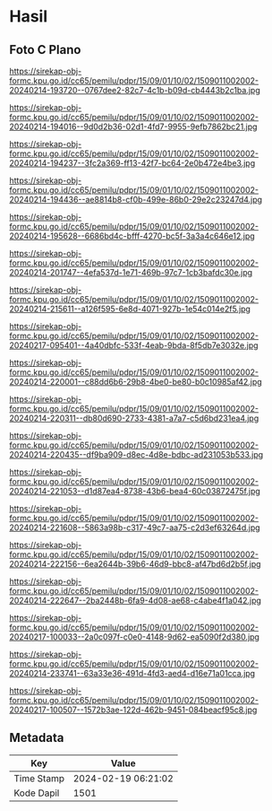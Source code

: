 # Hasil

## Foto C Plano

https://sirekap-obj-formc.kpu.go.id/cc65/pemilu/pdpr/15/09/01/10/02/1509011002002-20240214-193720--0767dee2-82c7-4c1b-b09d-cb4443b2c1ba.jpg

https://sirekap-obj-formc.kpu.go.id/cc65/pemilu/pdpr/15/09/01/10/02/1509011002002-20240214-194016--9d0d2b36-02d1-4fd7-9955-9efb7862bc21.jpg

https://sirekap-obj-formc.kpu.go.id/cc65/pemilu/pdpr/15/09/01/10/02/1509011002002-20240214-194237--3fc2a369-ff13-42f7-bc64-2e0b472e4be3.jpg

https://sirekap-obj-formc.kpu.go.id/cc65/pemilu/pdpr/15/09/01/10/02/1509011002002-20240214-194436--ae8814b8-cf0b-499e-86b0-29e2c23247d4.jpg

https://sirekap-obj-formc.kpu.go.id/cc65/pemilu/pdpr/15/09/01/10/02/1509011002002-20240214-195628--6686bd4c-bfff-4270-bc5f-3a3a4c646e12.jpg

https://sirekap-obj-formc.kpu.go.id/cc65/pemilu/pdpr/15/09/01/10/02/1509011002002-20240214-201747--4efa537d-1e71-469b-97c7-1cb3bafdc30e.jpg

https://sirekap-obj-formc.kpu.go.id/cc65/pemilu/pdpr/15/09/01/10/02/1509011002002-20240214-215611--a126f595-6e8d-4071-927b-1e54c014e2f5.jpg

https://sirekap-obj-formc.kpu.go.id/cc65/pemilu/pdpr/15/09/01/10/02/1509011002002-20240217-095401--4a40dbfc-533f-4eab-9bda-8f5db7e3032e.jpg

https://sirekap-obj-formc.kpu.go.id/cc65/pemilu/pdpr/15/09/01/10/02/1509011002002-20240214-220001--c88dd6b6-29b8-4be0-be80-b0c10985af42.jpg

https://sirekap-obj-formc.kpu.go.id/cc65/pemilu/pdpr/15/09/01/10/02/1509011002002-20240214-220311--db80d690-2733-4381-a7a7-c5d6bd231ea4.jpg

https://sirekap-obj-formc.kpu.go.id/cc65/pemilu/pdpr/15/09/01/10/02/1509011002002-20240214-220435--df9ba909-d8ec-4d8e-bdbc-ad231053b533.jpg

https://sirekap-obj-formc.kpu.go.id/cc65/pemilu/pdpr/15/09/01/10/02/1509011002002-20240214-221053--d1d87ea4-8738-43b6-bea4-60c03872475f.jpg

https://sirekap-obj-formc.kpu.go.id/cc65/pemilu/pdpr/15/09/01/10/02/1509011002002-20240214-221608--5863a98b-c317-49c7-aa75-c2d3ef63264d.jpg

https://sirekap-obj-formc.kpu.go.id/cc65/pemilu/pdpr/15/09/01/10/02/1509011002002-20240214-222156--6ea2644b-39b6-46d9-bbc8-af47bd6d2b5f.jpg

https://sirekap-obj-formc.kpu.go.id/cc65/pemilu/pdpr/15/09/01/10/02/1509011002002-20240214-222647--2ba2448b-6fa9-4d08-ae68-c4abe4f1a042.jpg

https://sirekap-obj-formc.kpu.go.id/cc65/pemilu/pdpr/15/09/01/10/02/1509011002002-20240217-100033--2a0c097f-c0e0-4148-9d62-ea5090f2d380.jpg

https://sirekap-obj-formc.kpu.go.id/cc65/pemilu/pdpr/15/09/01/10/02/1509011002002-20240214-233741--63a33e36-491d-4fd3-aed4-d16e71a01cca.jpg

https://sirekap-obj-formc.kpu.go.id/cc65/pemilu/pdpr/15/09/01/10/02/1509011002002-20240217-100507--1572b3ae-122d-462b-9451-084beacf95c8.jpg


## Metadata

| Key        | Value               |
| ---------- | ------------------- |
| Time Stamp | 2024-02-19 06:21:02 |
| Kode Dapil | 1501                |



